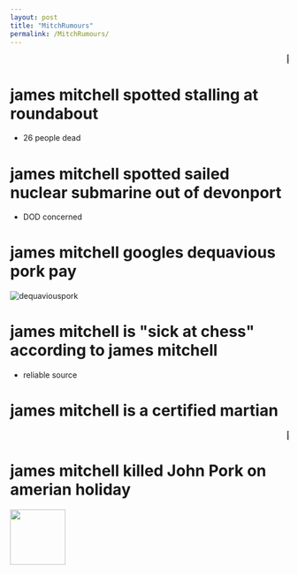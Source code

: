 ```yaml
---
layout: post
title: "MitchRumours"
permalink: /MitchRumours/
---
```

<marquee> 🚨🚨🚨JAMES SPOTTED AT DIDDY PARTY🚨🚨🚨</marquee> 

# james mitchell spotted stalling at roundabout
- 26 people dead

# james mitchell spotted sailed nuclear submarine out of devonport
- DOD concerned

# james mitchell googles dequavious pork pay
![dequaviouspork](https://github.com/user-attachments/assets/d1f1ff98-178b-419d-ba22-bf8001aa5809)


# james mitchell is "sick at chess" according to james mitchell
- reliable source

# james mitchell is a certified martian
<marquee> 🚨🚨🚨JAMES SPOTTED AT DIDDY PARTY🚨🚨🚨</marquee> 

# james mitchell killed John Pork on amerian holiday
<img src="https://github.com/user-attachments/assets/3e68b443-988d-498f-be1e-16e44d72c0af" width="100" height="100">

